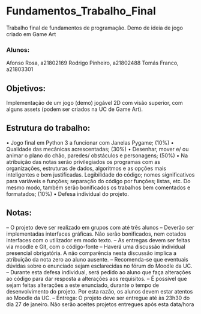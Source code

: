 # Fundamentos_Trabalho_Final
 Trabalho final de fundamentos de programação. Demo de ideia de jogo criado em Game Art
 
### Alunos:
Afonso Rosa, a21802169
Rodrigo Pinheiro, a21802488
Tomás Franco, a21803301

## Objetivos:
Implementação de um jogo (demo) jogável 2D com visão superior, com alguns assets
(podem ser criados na UC de Game Art).

## Estrutura do trabalho:
• Jogo final em Python 3 a funcionar com Janelas Pygame; (10%)
• Qualidade das mecânicas acrescentadas; (30%)
• Desenhar, mover e/ ou animar o plano do chão, paredes/ obstáculos e
personagens; (50%)
• Na atribuição das notas serão privilegiados os programas com as organizações,
estruturas de dados, algoritmos e as opções mais inteligentes e bem justificadas.
Legibilidade do código; nomes significativos para variáveis e funções; separação
do código por funções; listas, etc. Do mesmo modo, também serão bonificados
os trabalhos bem comentados e formatados; (10%)
• Defesa individual do projeto.

## Notas:
– O projeto deve ser realizado em grupos com até três alunos
– Deverão ser implementadas interfaces gráficas. Não serão bonificados, nem
cotados interfaces com o utilizador em modo texto.
– As entregas devem ser feitas via moodle e Git, com o código-fonte
– Haverá uma discussão individual presencial obrigatória. A não comparência
nesta discussão implica a atribuição da nota zero ao aluno ausente.
– Recomenda-se que eventuais dúvidas sobre o enunciado sejam esclarecidas no
fórum do Moodle da UC.
– Durante esta defesa individual, será pedido ao aluno que faça alterações ao
código para dar resposta a alterações aos requisitos.
– É possível que sejam feitas alterações a este enunciado, durante o tempo de
desenvolvimento do projeto. Por esta razão, os alunos devem estar atentos ao
Moodle da UC.
– Entrega: O projeto deve ser entregue até às 23h30 do dia 27 de janeiro. Não
serão aceites projetos entregues após esta data/hora